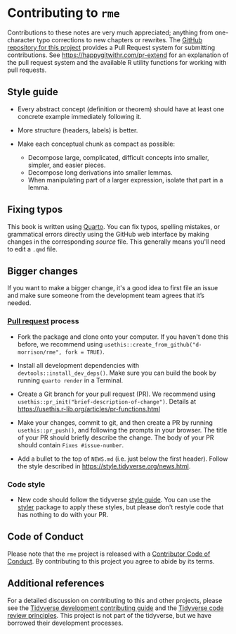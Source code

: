 # Contributing to `rme`

Contributions to these notes are very much appreciated; anything from
one-character typo corrections to new chapters or rewrites. 
The [GitHub repository for this project](https://github.com/d-morrison/rme)
provides a Pull Request system for submitting contributions. 
See <https://happygitwithr.com/pr-extend> for an explanation of the pull request system
and the available R utility functions for working with pull requests.

## Style guide

- Every abstract concept (definition or theorem) should have at least one concrete example immediately following it.

- More structure (headers, labels) is better.

- Make each conceptual chunk as compact as possible:
  - Decompose large, complicated, difficult concepts into smaller, simpler, and easier pieces.
  - Decompose long derivations into smaller lemmas.
  - When manipulating part of a larger expression, isolate that part in a lemma.
  

## Fixing typos

This book is written using [Quarto](https://quarto.org/docs/books/).
You can fix typos, spelling mistakes, or grammatical errors directly using the GitHub web interface by making changes in the corresponding *source* file. 
This generally means you'll need to edit a `.qmd` file. 


## Bigger changes

If you want to make a bigger change, it's a good idea to first file an issue and make sure someone from the development team agrees that it’s needed. 

### [Pull request](https://usethis.r-lib.org/articles/pr-functions.html#whats-a-pull-request) process

*   Fork the package and clone onto your computer. If you haven't done this before, we recommend using `usethis::create_from_github("d-morrison/rme", fork = TRUE)`.

*   Install all development dependencies with `devtools::install_dev_deps()`. Make sure you can build the book by running `quarto render` in a Terminal.

*   Create a Git branch for your pull request (PR). 
We recommend using `usethis::pr_init("brief-description-of-change")`. 
Details at <https://usethis.r-lib.org/articles/pr-functions.html>

*   Make your changes, commit to git, and then create a PR by running `usethis::pr_push()`, and following the prompts in your browser.
    The title of your PR should briefly describe the change.
    The body of your PR should contain `Fixes #issue-number`.

*  Add a bullet to the top of `NEWS.md` (i.e. just below the first header). Follow the style described in <https://style.tidyverse.org/news.html>.

### Code style

*   New code should follow the tidyverse [style guide](https://style.tidyverse.org). 
    You can use the [styler](https://CRAN.R-project.org/package=styler) package to apply these styles, but please don't restyle code that has nothing to do with your PR.  

## Code of Conduct

Please note that the `rme` project is released with a
[Contributor Code of Conduct](CODE_OF_CONDUCT.md). By contributing to this
project you agree to abide by its terms.

## Additional references

For a detailed discussion on contributing to this and other projects, 
please see the [Tidyverse development contributing guide](https://rstd.io/tidy-contrib) 
and the [Tidyverse code review principles](https://code-review.tidyverse.org/). 
This project is not part of the tidyverse, but we have borrowed their development processes.
